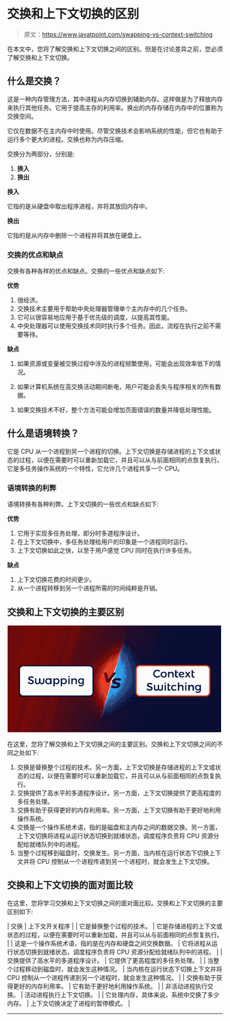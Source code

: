 # 交换和上下文切换的区别

> 原文：<https://www.javatpoint.com/swapping-vs-context-switching>

在本文中，您将了解交换和上下文切换之间的区别。但是在讨论差异之前，您必须了解交换和上下文切换。

## 什么是交换？

这是一种内存管理方法，其中进程从内存切换到辅助内存。这样做是为了释放内存来执行其他任务。它用于提高主存的利用率。换出的内存存储在内存中的位置称为交换空间。

它仅在数据不在主内存中时使用。尽管交换技术会影响系统的性能，但它也有助于运行多个更大的进程。交换也称为内存压缩。

交换分为两部分，分别是:

1.  **换入**
2.  **换出**

**换入**

它指的是从硬盘中取出程序进程，并将其放回内存中。

**换出**

它指的是从内存中删除一个进程并将其放在硬盘上。

### 交换的优点和缺点

交换有各种各样的优点和缺点。交换的一些优点和缺点如下:

**优势**

1.  很经济。
2.  交换技术主要用于帮助中央处理器管理单个主内存中的几个任务。
3.  它可以很容易地应用于基于优先级的调度，以提高其性能。
4.  中央处理器可以使用交换技术同时执行多个任务。因此，流程在执行之前不需要等待。

**缺点**

1.  如果资源或变量被交换过程中涉及的进程频繁使用，可能会出现效率低下的情况。

2.  如果计算机系统在高交换活动期间断电，用户可能会丢失与程序相关的所有数据。
3.  如果交换技术不好，整个方法可能会增加页面错误的数量并降低处理性能。

## 什么是语境转换？

它是 CPU 从一个进程到另一个进程的切换。上下文切换是存储进程的上下文或状态的过程，以便在需要时可以重新加载它，并且可以从与前面相同的点恢复执行。它是多任务操作系统的一个特性，它允许几个进程共享一个 CPU。

### 语境转换的利弊

语境转换有各种利弊。上下文切换的一些优点和缺点如下:

**优势**

1.  它用于实现多任务处理，即分时多道程序设计。
2.  在上下文切换中，多任务处理给用户的印象是一个进程同时运行。
3.  上下文切换如此之快，以至于用户感觉 CPU 同时在执行许多任务。

**缺点**

1.  上下文切换花费的时间更少。
2.  从一个进程转移到另一个进程所需的时间纯粹是开销。

## 交换和上下文切换的主要区别

![Swapping vs Context Switching](img/f1c2cddb03df48fabcf3d8add2644d2f.png)

在这里，您将了解交换和上下文切换之间的主要区别。交换和上下文切换之间的不同之处如下:

1.  交换是替换整个过程的技术。另一方面，上下文切换是存储进程的上下文或状态的过程，以便在需要时可以重新加载它，并且可以从与前面相同的点恢复执行。
2.  交换提供了高水平的多道程序设计。另一方面，上下文切换提供了更高程度的多任务处理。
3.  交换有助于获得更好的内存利用率。另一方面，上下文切换有助于更好地利用操作系统。
4.  交换是一个操作系统术语，指的是磁盘和主内存之间的数据交换。另一方面，上下文切换将进程从运行状态切换到就绪状态，调度程序负责将 CPU 资源分配给就绪队列中的进程。
5.  当整个过程移到磁盘时，交换发生。另一方面，当内核在运行状态下切换上下文并将 CPU 控制从一个进程传递到另一个进程时，就会发生上下文切换。

## 交换和上下文切换的面对面比较

在这里，您将学习交换和上下文切换之间的面对面比较。交换和上下文切换的主要区别如下:

| 交换 | 上下文开关程序 |
| 它是替换整个过程的技术。 | 它是存储进程的上下文或状态的过程，以便在需要时可以重新加载，并且可以从与前面相同的点恢复执行。 |
| 这是一个操作系统术语，指的是在内存和硬盘之间交换数据。 | 它将进程从运行状态切换到就绪状态，调度程序负责将 CPU 资源分配给就绪队列中的进程。 |
| 交换提供了高水平的多道程序设计。 | 它提供了更高程度的多任务处理。 |
| 当整个过程移动到磁盘时，就会发生这种情况。 | 当内核在运行状态下切换上下文并将 CPU 控制从一个进程传递到另一个进程时，就会发生这种情况。 |
| 交换有助于获得更好的内存利用率。 | 它有助于更好地利用操作系统。 |
| 非活动进程执行交换。 | 活动进程执行上下文切换。 |
| 它处理内存，具体来说，系统中交换了多少内存。 | 上下文切换决定了进程的暂停模式。 |

* * *
